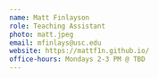 ```yaml
---
name: Matt Finlayson
role: Teaching Assistant
photo: matt.jpeg
email: mfinlays@usc.edu
website: https://mattf1n.github.io/
office-hours: Mondays 2-3 PM @ TBD
---
```

